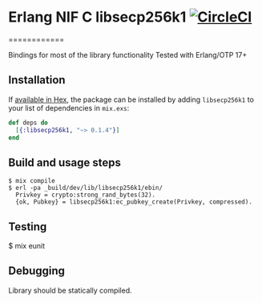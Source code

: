 # Erlang NIF C libsecp256k1 [![CircleCI](https://circleci.com/gh/exthereum/libsecp256k1.svg?style=svg)](https://circleci.com/gh/exthereum/libsecp256k1)

============

Bindings for most of the library functionality
Tested with Erlang/OTP 17+

Installation
------------
If [available in Hex](https://hex.pm/docs/publish), the package can be installed
by adding `libsecp256k1` to your list of dependencies in `mix.exs`:

```elixir
def deps do
  [{:libsecp256k1, "~> 0.1.4"}]
end
```

Build and usage steps
---------------------
	$ mix compile
	$ erl -pa _build/dev/lib/libsecp256k1/ebin/
	  Privkey = crypto:strong_rand_bytes(32).
	  {ok, Pubkey} = libsecp256k1:ec_pubkey_create(Privkey, compressed).

Testing
-------
  $ mix eunit

Debugging
---------

Library should be statically compiled.
